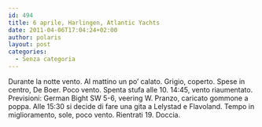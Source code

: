 ```yaml
---
id: 494
title: 6 aprile, Harlingen, Atlantic Yachts
date: 2011-04-06T17:04:24+02:00
author: polaris
layout: post
categories:
  - Senza categoria
---
```

Durante la notte vento. Al mattino un po&#8217; calato. Grigio, coperto. Spese in centro, De Boer. Poco vento. Spenta stufa alle 10. 14:45, vento riaumentato. Previsioni: German Bight SW 5-6, veering W. Pranzo, caricato gommone a poppa. Alle 15:30 si decide di fare una gita a Lelystad e Flavoland. Tempo in miglioramento, sole, poco vento. Rientrati 19. Doccia.